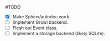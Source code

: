 #TODO

- [x] Make Sphinx/autodoc work.
- [ ] Implement Growl backend.
- [ ] Flesh out Event class.
- [ ] Implement a storage backend (likely SQLite).
